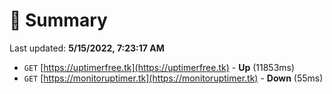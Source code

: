 # 📖 Summary
Last updated: **5/15/2022, 7:23:17 AM**

- `GET` [https://uptimerfree.tk](https://uptimerfree.tk) - **Up** (11853ms)
- `GET` [https://monitoruptimer.tk](https://monitoruptimer.tk) - **Down** (55ms)
